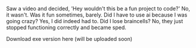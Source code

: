 Saw a video and decided, 'Hey wouldn't this be a fun project to code?' No, it wasn't. Was it fun sometimes, barely. Did I have to use ai because I was going crazy? Yes, I did indeed had to. Did I lose braincells? No, they just stopped functioning correctly and became sped.

Download exe version here (will be uploaded soon)
